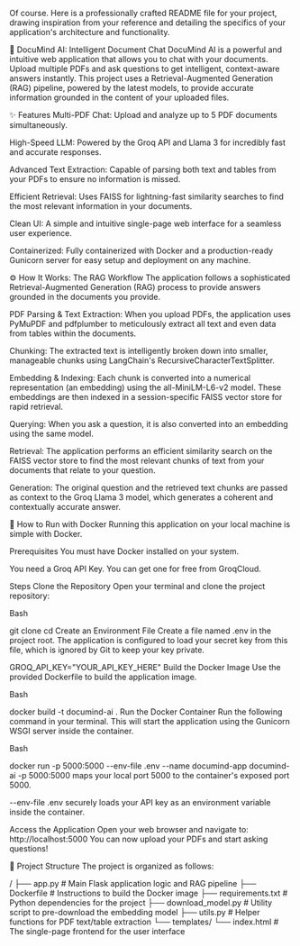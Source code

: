 Of course. Here is a professionally crafted README file for your project, drawing inspiration from your reference and detailing the specifics of your application's architecture and functionality.

🧠 DocuMind AI: Intelligent Document Chat
DocuMind AI is a powerful and intuitive web application that allows you to chat with your documents. Upload multiple PDFs and ask questions to get intelligent, context-aware answers instantly. This project uses a Retrieval-Augmented Generation (RAG) pipeline, powered by the latest models, to provide accurate information grounded in the content of your uploaded files.

✨ Features
Multi-PDF Chat: Upload and analyze up to 5 PDF documents simultaneously.

High-Speed LLM: Powered by the Groq API and Llama 3 for incredibly fast and accurate responses.

Advanced Text Extraction: Capable of parsing both text and tables from your PDFs to ensure no information is missed.

Efficient Retrieval: Uses FAISS for lightning-fast similarity searches to find the most relevant information in your documents.

Clean UI: A simple and intuitive single-page web interface for a seamless user experience.

Containerized: Fully containerized with Docker and a production-ready Gunicorn server for easy setup and deployment on any machine.

⚙️ How It Works: The RAG Workflow
The application follows a sophisticated Retrieval-Augmented Generation (RAG) process to provide answers grounded in the documents you provide.

PDF Parsing & Text Extraction: When you upload PDFs, the application uses PyMuPDF and pdfplumber to meticulously extract all text and even data from tables within the documents.

Chunking: The extracted text is intelligently broken down into smaller, manageable chunks using LangChain's RecursiveCharacterTextSplitter.

Embedding & Indexing: Each chunk is converted into a numerical representation (an embedding) using the all-MiniLM-L6-v2 model. These embeddings are then indexed in a session-specific FAISS vector store for rapid retrieval.

Querying: When you ask a question, it is also converted into an embedding using the same model.

Retrieval: The application performs an efficient similarity search on the FAISS vector store to find the most relevant chunks of text from your documents that relate to your question.

Generation: The original question and the retrieved text chunks are passed as context to the Groq Llama 3 model, which generates a coherent and contextually accurate answer.

🚀 How to Run with Docker
Running this application on your local machine is simple with Docker.

Prerequisites
You must have Docker installed on your system.

You need a Groq API Key. You can get one for free from GroqCloud.

Steps
Clone the Repository
Open your terminal and clone the project repository:

Bash

git clone <your-repository-url>
cd <repository-directory>
Create an Environment File
Create a file named .env in the project root. The application is configured to load your secret key from this file, which is ignored by Git to keep your key private.

GROQ_API_KEY="YOUR_API_KEY_HERE"
Build the Docker Image
Use the provided Dockerfile to build the application image.

Bash

docker build -t documind-ai .
Run the Docker Container
Run the following command in your terminal. This will start the application using the Gunicorn WSGI server inside the container.

Bash

docker run -p 5000:5000 --env-file .env --name documind-app documind-ai
-p 5000:5000 maps your local port 5000 to the container's exposed port 5000.

--env-file .env securely loads your API key as an environment variable inside the container.

Access the Application
Open your web browser and navigate to: http://localhost:5000
You can now upload your PDFs and start asking questions!

📁 Project Structure
The project is organized as follows:

/
├── app.py              # Main Flask application logic and RAG pipeline
├── Dockerfile          # Instructions to build the Docker image
├── requirements.txt    # Python dependencies for the project
├── download_model.py   # Utility script to pre-download the embedding model
├── utils.py            # Helper functions for PDF text/table extraction
└── templates/
    └── index.html      # The single-page frontend for the user interface
